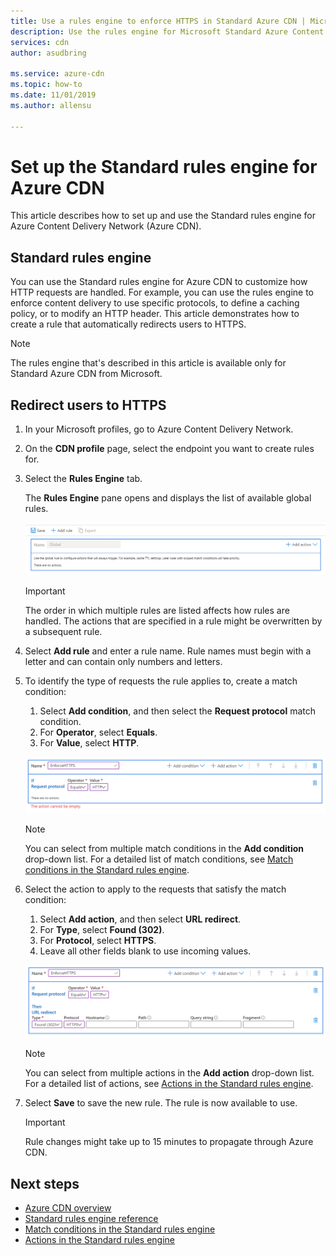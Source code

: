```yaml
---
title: Use a rules engine to enforce HTTPS in Standard Azure CDN | Microsoft Docs
description: Use the rules engine for Microsoft Standard Azure Content Delivery Network (Azure CDN) to customize how Azure CDN handles HTTP requests, including blocking the delivery of certain types of content, defining a caching policy, and modifying HTTP headers. In this article, learn how to create a rule to redirect users to HTTPS.
services: cdn
author: asudbring

ms.service: azure-cdn
ms.topic: how-to
ms.date: 11/01/2019
ms.author: allensu

---
```


# Set up the Standard rules engine for Azure CDN

This article describes how to set up and use the Standard rules engine for Azure Content Delivery Network (Azure CDN).

## Standard rules engine

You can use the Standard rules engine for Azure CDN to customize how HTTP requests are handled. For example, you can use the rules engine to enforce content delivery to use specific protocols, to define a caching policy, or to modify an HTTP header. This article demonstrates how to create a rule that automatically redirects users to HTTPS. 

> [!NOTE]
> The rules engine that's described in this article is available only for Standard Azure CDN from Microsoft. 

## Redirect users to HTTPS

1. In your Microsoft profiles, go to Azure Content Delivery Network.

1. On the **CDN profile** page, select the endpoint you want to create rules for.
  
1. Select the **Rules Engine** tab.
   
    The **Rules Engine** pane opens and displays the list of available global rules. 
   
    [![Azure CDN new rules page](./media/cdn-standard-rules-engine/cdn-new-rule.png)](./media/cdn-standard-rules-engine/cdn-new-rule.png#lightbox)
   
   > [!IMPORTANT]
   > The order in which multiple rules are listed affects how rules are handled. The actions that are specified in a rule might be overwritten by a subsequent rule.
   >

1. Select **Add rule** and enter a rule name. Rule names must begin with a letter and can contain only numbers and letters.

1. To identify the type of requests the rule applies to, create a match condition:
    1. Select **Add condition**, and then select the **Request protocol** match condition.
    1. For **Operator**, select **Equals**.
    1. For **Value**, select **HTTP**.
   
   [![Azure CDN rule match condition](./media/cdn-standard-rules-engine/cdn-match-condition.png)](./media/cdn-standard-rules-engine/cdn-match-condition.png#lightbox)
   
   > [!NOTE]
   > You can select from multiple match conditions in the **Add condition** drop-down list. For a detailed list of match conditions, see [Match conditions in the Standard rules engine](cdn-standard-rules-engine-match-conditions.md).
   
1. Select the action to apply to the requests that satisfy the match condition:
   1. Select **Add action**, and then select **URL redirect**.
   1. For **Type**, select **Found (302)**.
   1. For **Protocol**, select **HTTPS**.
   1. Leave all other fields blank to use incoming values.
   
   [![Azure CDN rule action](./media/cdn-standard-rules-engine/cdn-action.png)](./media/cdn-standard-rules-engine/cdn-action.png#lightbox)
   
   > [!NOTE]
   > You can select from multiple actions in the **Add action** drop-down list. For a detailed list of actions, see [Actions in the Standard rules engine](cdn-standard-rules-engine-actions.md).

6. Select **Save** to save the new rule. The rule is now available to use.
   
   > [!IMPORTANT]
   > Rule changes might take up to 15 minutes to propagate through Azure CDN.
   >
   

## Next steps

- [Azure CDN overview](cdn-overview.md)
- [Standard rules engine reference](cdn-standard-rules-engine-reference.md)
- [Match conditions in the Standard rules engine](cdn-standard-rules-engine-match-conditions.md)
- [Actions in the Standard rules engine](cdn-standard-rules-engine-actions.md)
